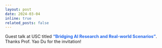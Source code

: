 ```yaml
---
layout: post
date: 2024-03-04 
inline: true
related_posts: false
---
```


Guest talk at USC titled **<span style="color:#2569ED">“Bridging AI Research and Real-world Scenarios”</span>**. Thanks Prof. Yao Du for the invitation!


